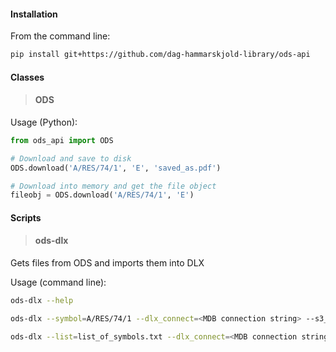 #### Installation
From the command line:
```bash
pip install git+https://github.com/dag-hammarskjold-library/ods-api
```

#### Classes
> #### ODS
Usage (Python):
```python
from ods_api import ODS

# Download and save to disk
ODS.download('A/RES/74/1', 'E', 'saved_as.pdf')

# Download into memory and get the file object
fileobj = ODS.download('A/RES/74/1', 'E')
```

#### Scripts
> #### ods-dlx
Gets files from ODS and imports them into DLX

Usage (command line):
```bash
ods-dlx --help
```
```bash
ods-dlx --symbol=A/RES/74/1 --dlx_connect=<MDB connection string> --s3_key=<AWS key> --s3_key_id=<AWS key id> --s3_bucket=undl-files
```
```bash
ods-dlx --list=list_of_symbols.txt --dlx_connect=<MDB connection string> --s3_key=<AWS key> --s3_key_id=<AWS key id> --s3_bucket=undl-files
```
